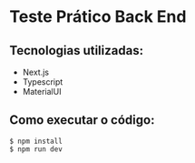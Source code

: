 # Teste Prático Back End

## Tecnologias utilizadas:
* Next.js
* Typescript
* MaterialUI

## Como executar o código:
```shell
$ npm install
$ npm run dev
```
